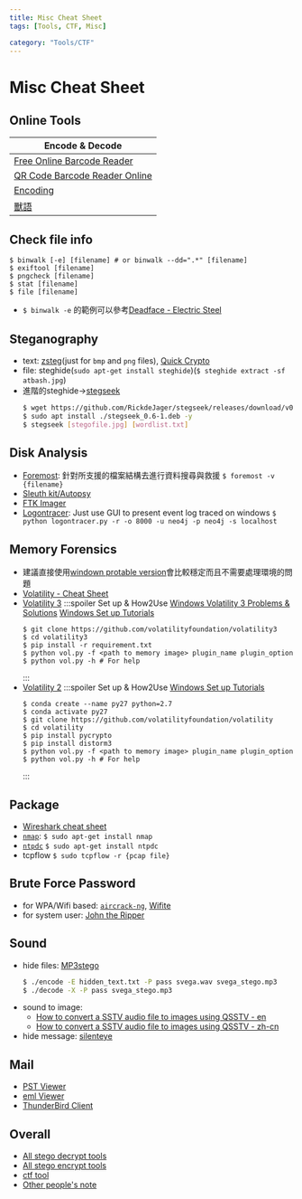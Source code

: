 ```yaml
---
title: Misc Cheat Sheet
tags: [Tools, CTF, Misc]

category: "Tools/CTF"
---
```


# Misc Cheat Sheet
<!-- more -->

## Online Tools
| Encode & Decode |
| -------- |
|[Free Online Barcode Reader](https://online-barcode-reader.inliteresearch.com/)|
|[QR Code Barcode Reader Online](https://products.aspose.app/barcode/recognize/qr#/recognized)|
| [Encoding](https://emn178.github.io/online-tools/index.html)|
| [獸語](https://roar.iiilab.com/)|

## Check file info
```bash!
$ binwalk [-e] [filename] # or binwalk --dd=".*" [filename]
$ exiftool [filename]
$ pngcheck [filename]
$ stat [filename]
$ file [filename]
```
* `$ binwalk -e` 的範例可以參考[Deadface - Electric Steel ](https://hackmd.io/@SBK6401/BJgwrxWM6#Electric-Steel)

## Steganography
* text: [zsteg](https://github.com/zed-0xff/zsteg)(just for `bmp` and `png` files), [Quick Crypto](http://quickcrypto.com/download.html)
* file: steghide(`sudo apt-get install steghide`)(`$ steghide extract -sf atbash.jpg`)
* 進階的steghide$\to$[stegseek](https://github.com/RickdeJager/stegseek)
    ```bash
    $ wget https://github.com/RickdeJager/stegseek/releases/download/v0.6/stegseek_0.6-1.deb
    $ sudo apt install ./stegseek_0.6-1.deb -y
    $ stegseek [stegofile.jpg] [wordlist.txt]
    ```

## Disk Analysis
* [Foremost](https://darkranger.no-ip.org/archives/v5/document/linux/foremost_recovery.htm): 針對所支援的檔案結構去進行資料搜尋與救援
    `$ foremost -v {filename}`
* [Sleuth kit/Autopsy](https://blog.csdn.net/wxh0000mm/article/details/99447206)
* [FTK Imager](https://www.exterro.com/ftk-imager)
* [Logontracer](https://hackmd.io/@SBK6401/SJOwGrUfa): Just use GUI to present event log traced on windows
    `$ python logontracer.py -r -o 8000 -u neo4j -p neo4j -s localhost`

## Memory Forensics
* 建議直接使用[windown protable version](https://www.volatilityfoundation.org/releases)會比較穩定而且不需要處理環境的問題
* [Volatility - Cheat Sheet](https://hackmd.io/@TuX-/BymMpKd0s)
* [Volatility 3](https://github.com/volatilityfoundation/volatility3)
    :::spoiler Set up & How2Use
    [Windows Volatility 3 Problems & Solutions](https://blog.csdn.net/u011250160/article/details/120461405)
    [Windows Set up Tutorials](https://volatility3.readthedocs.io/en/latest/getting-started-windows-tutorial.html)
    ```bash!
    $ git clone https://github.com/volatilityfoundation/volatility3
    $ cd volatility3
    $ pip install -r requirement.txt
    $ python vol.py -f <path to memory image> plugin_name plugin_option
    $ python vol.py -h # For help
    ```
    :::
* [Volatility 2](https://github.com/volatilityfoundation/volatility)
    :::spoiler Set up & How2Use
    [Windows Set up Tutorials](https://volatility3.readthedocs.io/en/latest/getting-started-windows-tutorial.html)
    ```bash!
    $ conda create --name py27 python=2.7
    $ conda activate py27
    $ git clone https://github.com/volatilityfoundation/volatility
    $ cd volatility
    $ pip install pycrypto
    $ pip install distorm3
    $ python vol.py -f <path to memory image> plugin_name plugin_option
    $ python vol.py -h # For help
    ```
    :::

## Package
* [Wireshark cheat sheet](https://packetlife.net/blog/2008/oct/18/cheat-sheets-tcpdump-and-wireshark/)
* [`nmap`](http://www.osslab.tw/books/linux-administration/page/nmap-%E5%B8%B8%E7%94%A8%E6%8C%87%E4%BB%A4%E9%9B%86):
    `$ sudo apt-get install nmap`
* [`ntpdc`](https://www.ibm.com/docs/zh-tw/aix/7.3?topic=n-ntpdc4-command)
    `$ sudo apt-get install ntpdc`
* tcpflow
    `$ sudo tcpflow -r {pcap file}`

## Brute Force Password
* for WPA/Wifi based: [`aircrack-ng`](https://linuxhint.com/install_aircrack-ng_ubuntu/), [Wifite](https://ithelp.ithome.com.tw/articles/10280928)
* for system user: [John the Ripper](https://ithelp.ithome.com.tw/articles/10300529)

## Sound
* hide files: [MP3stego](https://www.petitcolas.net/steganography/mp3stego/)
    ```bash
    $ ./encode -E hidden_text.txt -P pass svega.wav svega_stego.mp3
    $ ./decode -X -P pass svega_stego.mp3
    ```
* sound to image:
    * [How to convert a SSTV audio file to images using QSSTV - en](https://ourcodeworld.com/articles/read/956/how-to-convert-decode-a-slow-scan-television-transmissions-sstv-audio-file-to-images-using-qsstv-in-ubuntu-18-04)
    * [How to convert a SSTV audio file to images using QSSTV - zh-cn](https://www.srcmini.com/62326.html)
* hide message: [silenteye](https://sourceforge.net/projects/silenteye/)

## Mail
* [PST Viewer](https://goldfynch.com/goldfynch-pst-viewer)
* [eml Viewer](https://products.groupdocs.app/zh-hant/viewer/eml)
* [ThunderBird Client](https://www.thunderbird.net/zh-TW/)

## Overall
* [All stego decrypt tools](https://aperisolve.fr/)
* [All stego encrypt tools](https://tools.miku.ac/)
* [ctf tool](http://www.ctftools.com/)
* [Other people's note](https://w1a2d3s4q5e6.blogspot.com/2016/06/blog-post.html)


